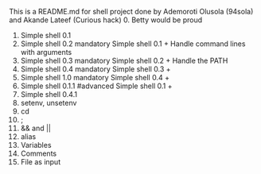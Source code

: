 This is a README.md for shell project done by Ademoroti Olusola (94sola) and Akande Lateef (Curious hack)
0. Betty would be proud
1. Simple shell 0.1
2. Simple shell 0.2
mandatory
Simple shell 0.1 +
Handle command lines with arguments
3. Simple shell 0.3
mandatory
Simple shell 0.2 +
Handle the PATH
4. Simple shell 0.4
mandatory
Simple shell 0.3 +
5. Simple shell 1.0
mandatory
Simple shell 0.4 +
6. Simple shell 0.1.1
#advanced
Simple shell 0.1 +
8. Simple shell 0.4.1
9. setenv, unsetenv
10. cd
11. ;
12. && and ||
13. alias
14. Variables
15. Comments
16. File as input

